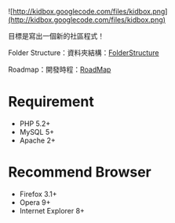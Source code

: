 ![http://kidbox.googlecode.com/files/kidbox.png](http://kidbox.googlecode.com/files/kidbox.png)

目標是寫出一個新的社區程式！

Folder Structure：資料夾結構：[FolderStructure](FolderStructure.md)

Roadmap：開發時程：[RoadMap](RoadMap.md)
# Requirement #
  * PHP 5.2+
  * MySQL 5+
  * Apache 2+
# Recommend Browser #
  * Firefox 3.1+
  * Opera 9+
  * Internet Explorer 8+